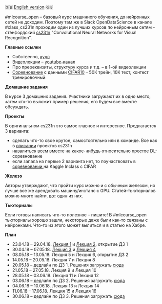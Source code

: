 :uk: [English version](https://github.com/Yorko/mlcourse_open/wiki/Passing-cs231n-together) :uk:


#mlcourse_open – базовый курс машинного обучения, до нейронных сетей не доходим. Поэтому там же в Slack OpenDataScience в канале #class_cs231n проходим один из лучших курсов по нейронным сетям - стэнфордский [cs231n](http://cs231n.stanford.edu/) "Convolutional Neural Networks for Visual Recognition".

**Главные ссылки**
- Собственно, [курс](http://cs231n.stanford.edu/)
- Видеолекции – [youtube-канал](https://goo.gl/pcj7c8)
- Про пререквизиты, структуру курса и т.д. – в 1-ой видеолекции
- [Соревнование](https://www.kaggle.com/c/opendatascience-class-cs231n) с данными [CIFAR10](https://www.cs.toronto.edu/~kriz/cifar.html) – 50K трейн, 10K тест, контест тренировочный

**Домашние задания**

В курсе 3 домашних задания. Участники загружают их в одно место, затем кто-то выложит пример решения, его будем все вместе обсуждать. 

**Проекты**

В оригинальном cs231n это самое главное и интересное.
Предлагается 3 варианта:
- сделать что-то свое крутое, самостоятельно или в команде. Все как в [описании](http://cs231n.stanford.edu/project.html) проектов cs231n
- навалиться всем вместе на какое-нибудь относительно простое DL-соревнование
- если запала на первые 2 варианта нет, то поучаствовать в [соревновании ](https://www.kaggle.com/c/opendatascience-class-cs231n) на Kaggle Inclass с CIFAR

**Железо**

Авторы утверждают, что пройти курс можно и с обычным железом, но лучше все же арендовать машину/инстанс с GPU. Статей-тьюториалов можно много найти, [вот](https://habrahabr.ru/post/341446/) один из них.

**Тьюториалы**

Если готовы написать что-то полезное – пишите! В #mlcourse_open тьюториалы хорошо зашли, некоторые даже были как-то связаны с нейронками. Что-то из этого может вылиться и в статью на Хабре.

**План**

- 23.04.18 – 29.04.18. [Лекция 1](https://www.youtube.com/watch?v=vT1JzLTH4G4&list=PL3FW7Lu3i5JvHM8ljYj-zLfQRF3EO8sYv) и [Лекция 2](https://www.youtube.com/watch?v=OoUX-nOEjG0&list=PL3FW7Lu3i5JvHM8ljYj-zLfQRF3EO8sYv&index=2), открытие ДЗ 1
- 30.04.18 – 07.05.18. [Лекция 3](https://www.youtube.com/watch?v=h7iBpEHGVNc&list=PL3FW7Lu3i5JvHM8ljYj-zLfQRF3EO8sYv&index=3) и [Лекция 4](https://www.youtube.com/watch?v=h7iBpEHGVNc&list=PL3FW7Lu3i5JvHM8ljYj-zLfQRF3EO8sYv&index=3)
- 08.05.18 – 13.05.18. Лекция 5 и Лекция 6, открытие ДЗ 2
- 14.05.18 – 20.05.18. Лекция 7 и Лекция 8
- 20.05.18 – дедлайн по ДЗ 1. Решения загружать [сюда](https://www.dropbox.com/request/t7BEfsBO6FsVrVgs7dGf)
- 21.05.18 – 27.05.18. Лекция 9 и Лекция 10
- 28.05.18 – 03.06.18. Лекция 11 и Лекция 12
- 03.06.18 – дедлайн по ДЗ 2. Решения загружать [сюда](https://www.dropbox.com/request/SYokh4VUuIpZRFe1bPHM)
- 04.06.18 – 10.06.18. Лекция 13 и Лекция 14
- 11.06.18 – 17.06.18. Лекция 15 и Лекция 16
- 30.06.18 – дедлайн по ДЗ 3. Решения загружать [сюда](https://www.dropbox.com/request/omK1M8XNUH7KvGps3siF)
